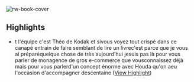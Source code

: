 ![rw-book-cover](https://i.ytimg.com/vi/CnZo4Owvo8M/maxresdefault.jpg)

## Highlights
- t l'équipe c'est Théo de Kodak et sivous voyez tout crispé dans ce canapé entrain de faire semblant de lire un livrec'est parce que je vous ai préparéquelque chose de très aujourd'hui jesuis pas là pour vous parler de monagence de gros e-commerce que vousconnaissez déjà mais pour vous parlerd'un concept énorme avec Houda qu'on aeu l'occasion d'accompagner descentaine ([View Highlight](https://read.readwise.io/read/01grpdbdzx5mp61ayb9c16f0sm))

